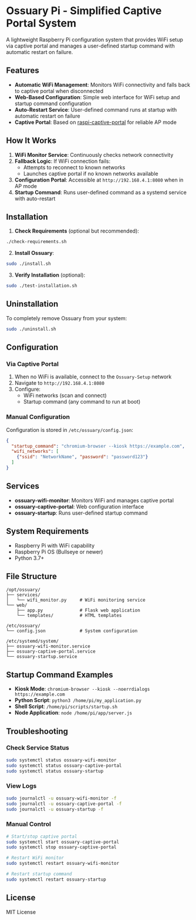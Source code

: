# Ossuary Pi - Simplified Captive Portal System

A lightweight Raspberry Pi configuration system that provides WiFi setup via captive portal and manages a user-defined startup command with automatic restart on failure.

## Features

- **Automatic WiFi Management**: Monitors WiFi connectivity and falls back to captive portal when disconnected
- **Web-Based Configuration**: Simple web interface for WiFi setup and startup command configuration
- **Auto-Restart Service**: User-defined command runs at startup with automatic restart on failure
- **Captive Portal**: Based on [raspi-captive-portal](https://github.com/Splines/raspi-captive-portal) for reliable AP mode

## How It Works

1. **WiFi Monitor Service**: Continuously checks network connectivity
2. **Fallback Logic**: If WiFi connection fails:
   - Attempts to reconnect to known networks
   - Launches captive portal if no known networks available
3. **Configuration Portal**: Accessible at `http://192.168.4.1:8080` when in AP mode
4. **Startup Command**: Runs user-defined command as a systemd service with auto-restart

## Installation

1. **Check Requirements** (optional but recommended):
```bash
./check-requirements.sh
```

2. **Install Ossuary**:
```bash
sudo ./install.sh
```

3. **Verify Installation** (optional):
```bash
sudo ./test-installation.sh
```

## Uninstallation

To completely remove Ossuary from your system:
```bash
sudo ./uninstall.sh
```

## Configuration

### Via Captive Portal

1. When no WiFi is available, connect to the `Ossuary-Setup` network
2. Navigate to `http://192.168.4.1:8080`
3. Configure:
   - WiFi networks (scan and connect)
   - Startup command (any command to run at boot)

### Manual Configuration

Configuration is stored in `/etc/ossuary/config.json`:

```json
{
  "startup_command": "chromium-browser --kiosk https://example.com",
  "wifi_networks": [
    {"ssid": "NetworkName", "password": "password123"}
  ]
}
```

## Services

- **ossuary-wifi-monitor**: Monitors WiFi and manages captive portal
- **ossuary-captive-portal**: Web configuration interface
- **ossuary-startup**: Runs user-defined startup command

## System Requirements

- Raspberry Pi with WiFi capability
- Raspberry Pi OS (Bullseye or newer)
- Python 3.7+

## File Structure

```
/opt/ossuary/
├── services/
│   └── wifi_monitor.py     # WiFi monitoring service
└── web/
    ├── app.py              # Flask web application
    └── templates/          # HTML templates

/etc/ossuary/
└── config.json             # System configuration

/etc/systemd/system/
├── ossuary-wifi-monitor.service
├── ossuary-captive-portal.service
└── ossuary-startup.service
```

## Startup Command Examples

- **Kiosk Mode**: `chromium-browser --kiosk --noerrdialogs https://example.com`
- **Python Script**: `python3 /home/pi/my_application.py`
- **Shell Script**: `/home/pi/scripts/startup.sh`
- **Node Application**: `node /home/pi/app/server.js`

## Troubleshooting

### Check Service Status

```bash
sudo systemctl status ossuary-wifi-monitor
sudo systemctl status ossuary-captive-portal
sudo systemctl status ossuary-startup
```

### View Logs

```bash
sudo journalctl -u ossuary-wifi-monitor -f
sudo journalctl -u ossuary-captive-portal -f
sudo journalctl -u ossuary-startup -f
```

### Manual Control

```bash
# Start/stop captive portal
sudo systemctl start ossuary-captive-portal
sudo systemctl stop ossuary-captive-portal

# Restart WiFi monitor
sudo systemctl restart ossuary-wifi-monitor

# Restart startup command
sudo systemctl restart ossuary-startup
```

## License

MIT License